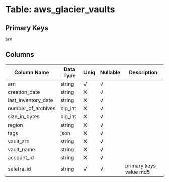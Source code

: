 # Table: aws_glacier_vaults

## Primary Keys 

```
arn
```


## Columns 

|  Column Name   |  Data Type  | Uniq | Nullable | Description | 
|  ----  | ----  | ----  | ----  | ---- | 
| arn | string | √ | √ |  | 
| creation_date | string | X | √ |  | 
| last_inventory_date | string | X | √ |  | 
| number_of_archives | big_int | X | √ |  | 
| size_in_bytes | big_int | X | √ |  | 
| region | string | X | √ |  | 
| tags | json | X | √ |  | 
| vault_arn | string | X | √ |  | 
| vault_name | string | X | √ |  | 
| account_id | string | X | √ |  | 
| selefra_id | string | √ | √ | primary keys value md5 | 


